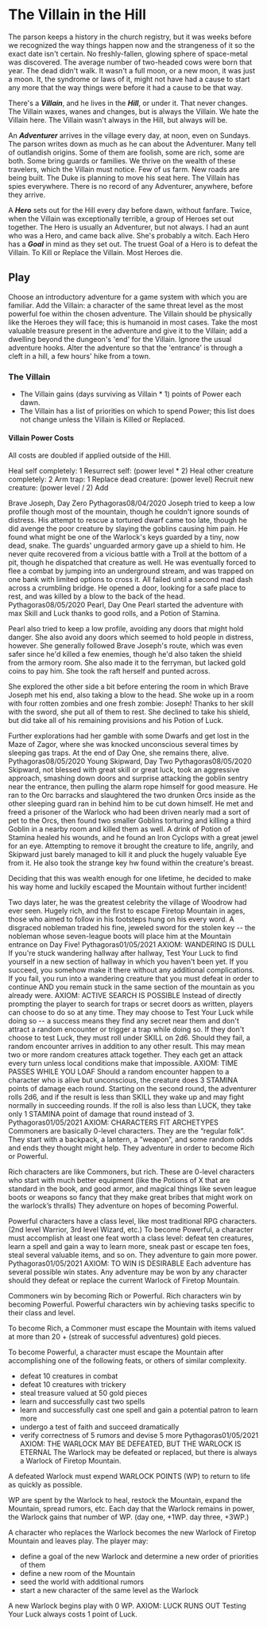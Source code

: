 # The Villain in the Hill

The parson keeps a history in the church registry, but it was weeks before we
recognized the way things happen now and the strangeness of it so the exact date
isn't certain. No freshly-fallen, glowing sphere of space-metal was discovered.
The average number of two-headed cows were born that year. The dead didn't walk.
It wasn't a full moon, or a new moon, it was just a moon. It, the syndrome or
laws of it, might not have had a cause to start any more that the way things
were before it had a cause to be that way.

There's a _**Villain**_, and he lives in the _**Hill**_, or under it. That never
changes. The Villain waxes, wanes and changes, but is always the Villain. We
hate the Villain here. The Villain wasn't always in the Hill, but always will
be.

An _**Adventurer**_ arrives in the village every day, at noon, even on Sundays.
The parson writes down as much as he can about the Adventurer. Many tell of
outlandish origins. Some of them are foolish, some are rich, some are both. Some
bring guards or families. We thrive on the wealth of these travelers, which the
Villain must notice. Few of us farm. New roads are being built. The Duke is
planning to move his seat here. The Villain has spies everywhere. There is no
record of any Adventurer, anywhere, before they arrive.

A _**Hero**_ sets out for the Hill every day before dawn, without fanfare.
Twice, when the Villain was exceptionally terrible, a group of Heroes set out
together. The Hero is usually an Adventurer, but not always. I had an aunt who
was a Hero, and came back alive. She's probably a witch. Each Hero has a
_**Goal**_ in mind as they set out. The truest Goal of a Hero is to defeat the
Villain. To Kill or Replace the Villain. Most Heroes die.

## Play

Choose an introductory adventure for a game system with which you are familiar.
Add the Villain: a character of the same threat level as the most powerful foe
within the chosen adventure. The Villain should be physically like the Heroes
they will face; this is humanoid in most cases. Take the most valuable treasure
present in the adventure and give it to the Villain; add a dwelling beyond the
dungeon's 'end' for the Villain. Ignore the usual adventure hooks. Alter the
adventure so that the 'entrance' is through a cleft in a hill, a few hours' hike
from a town.

### The Villain

- The Villain gains (days surviving as Villain \* 1) points of Power each dawn.
- The Villain has a list of priorities on which to spend Power; this list does
  not change unless the Villain is Killed or Replaced.

#### Villain Power Costs

All costs are doubled if applied outside of the Hill.

Heal self completely: 1 Resurrect self: (power level \* 2) Heal other creature
completely: 2 Arm trap: 1 Replace dead creature: (power level) Recruit new
creature: (power level / 2) Add

Brave Joseph, Day Zero Pythagoras08/04/2020 Joseph tried to keep a low profile
though most of the mountain, though he couldn't ignore sounds of distress. His
attempt to rescue a tortured dwarf came too late, though he did avenge the poor
creature by slaying the goblins causing him pain. He found what might be one of
the Warlock's keys guarded by a tiny, now dead, snake. The guards' unguarded
armory gave up a shield to him. He never quite recovered from a vicious battle
with a Troll at the bottom of a pit, though he dispatched that creature as well.
He was eventually forced to flee a combat by jumping into an underground stream,
and was trapped on one bank with limited options to cross it. All failed until a
second mad dash across a crumbling bridge. He opened a door, looking for a safe
place to rest, and was killed by a blow to the back of the head.
Pythagoras08/05/2020 Pearl, Day One Pearl started the adventure with max Skill
and Luck thanks to good rolls, and a Potion of Stamina.

Pearl also tried to keep a low profile, avoiding any doors that might hold
danger. She also avoid any doors which seemed to hold people in distress,
however. She generally followed Brave Joseph's route, which was even safer since
he'd killed a few enemies, though he'd also taken the shield from the armory
room. She also made it to the ferryman, but lacked gold coins to pay him. She
took the raft herself and punted across.

She explored the other side a bit before entering the room in which Brave Joseph
met his end, also taking a blow to the head. She woke up in a room with four
rotten zombies and one fresh zombie: Joseph! Thanks to her skill with the sword,
she put all of them to rest. She declined to take his shield, but did take all
of his remaining provisions and his Potion of Luck.

Further explorations had her gamble with some Dwarfs and get lost in the Maze of
Zagor, where she was knocked unconscious several times by sleeping gas traps. At
the end of Day One, she remains there, alive. Pythagoras08/05/2020 Young
Skipward, Day Two Pythagoras08/05/2020 Skipward, not blessed with great skill or
great luck, took an aggressive approach, smashing down doors and surprise
attacking the goblin sentry near the entrance, then pulling the alarm rope
himself for good measure. He ran to the Orc barracks and slaughtered the two
drunken Orcs inside as the other sleeping guard ran in behind him to be cut down
himself. He met and freed a prisoner of the Warlock who had been driven nearly
mad a sort of pet to the Orcs, then found two smaller Goblins torturing and
killing a third Goblin in a nearby room and killed them as well. A drink of
Potion of Stamina healed his wounds, and he found an Iron Cyclops with a great
jewel for an eye. Attempting to remove it brought the creature to life, angrily,
and Skipward just barely managed to kill it and pluck the hugely valuable Eye
from it. He also took the strange key hw found within the creature's breast.

Deciding that this was wealth enough for one lifetime, he decided to make his
way home and luckily escaped the Mountain without further incident!

Two days later, he was the greatest celebrity the village of Woodrow had ever
seen. Hugely rich, and the first to escape Firetop Mountain in ages, those who
aimed to follow in his footsteps hung on his every word. A disgraced nobleman
traded his fine, jeweled sword for the stolen key -- the nobleman whose
seven-league boots will place him at the Mountain entrance on Day Five!
Pythagoras01/05/2021 AXIOM: WANDERING IS DULL If you're stuck wandering hallway
after hallway, Test Your Luck to find yourself in a new section of hallway in
which you haven't been yet. If you succeed, you somehow make it there without
any additional complications. If you fail, you run into a wandering creature
that you must defeat in order to continue AND you remain stuck in the same
section of the mountain as you already were. AXIOM: ACTIVE SEARCH IS POSSIBLE
Instead of directly prompting the player to search for traps or secret doors as
written, players can choose to do so at any time. They may choose to Test Your
Luck while doing so -- a success means they find any secret near them and don't
attract a random encounter or trigger a trap while doing so. If they don't
choose to test Luck, they must roll under SKILL on 2d6. Should they fail, a
random encounter arrives in addition to any other result. This may mean two or
more random creatures attack together. They each get an attack every turn unless
local conditions make that impossible. AXIOM: TIME PASSES WHILE YOU LOAF Should
a random encounter happen to a character who is alive but unconscious, the
creature does 3 STAMINA points of damage each round. Starting on the second
round, the adventurer rolls 2d6, and if the result is less than SKILL they wake
up and may fight normally in succeeding rounds. If the roll is also less than
LUCK, they take only 1 STAMINA point of damage that round instead of 3.
Pythagoras01/05/2021 AXIOM: CHARACTERS FIT ARCHETYPES Commoners are basically
0-level characters. They are the “regular folk”. They start with a backpack, a
lantern, a “weapon”, and some random odds and ends they thought might help. They
adventure in order to become Rich or Powerful.

Rich characters are like Commoners, but rich. These are 0-level characters who
start with much better equipment (like the Potions of X that are standard in the
book, and good armor, and magical things like seven league boots or weapons so
fancy that they make great bribes that might work on the warlock’s thralls) They
adventure on hopes of becoming Powerful.

Powerful characters have a class level, like most traditional RPG characters.
(2nd level Warrior, 3rd level Wizard, etc.) To become Powerful, a character must
accomplish at least one feat worth a class level: defeat ten creatures, learn a
spell and gain a way to learn more, sneak past or escape ten foes, steal several
valuable items, and so on. They adventure to gain more power.
Pythagoras01/05/2021 AXIOM: TO WIN IS DESIRABLE Each adventure has several
possible win states. Any adventure may be won by any character should they
defeat or replace the current Warlock of Firetop Mountain.

Commoners win by becoming Rich or Powerful. Rich characters win by becoming
Powerful. Powerful characters win by achieving tasks specific to their class and
level.

To become Rich, a Commoner must escape the Mountain with items valued at more
than 20 + (streak of successful adventures) gold pieces.

To become Powerful, a character must escape the Mountain after accomplishing one
of the following feats, or others of similar complexity.

- defeat 10 creatures in combat
- defeat 10 creatures with trickery
- steal treasure valued at 50 gold pieces
- learn and successfully cast two spells
- learn and successfully cast one spell and gain a potential patron to learn
  more
- undergo a test of faith and succeed dramatically
- verify correctness of 5 rumors and devise 5 more Pythagoras01/05/2021 AXIOM:
  THE WARLOCK MAY BE DEFEATED, BUT THE WARLOCK IS ETERNAL The Warlock may be
  defeated or replaced, but there is always a Warlock of Firetop Mountain.

A defeated Warlock must expend WARLOCK POINTS (WP) to return to life as quickly
as possible.

WP are spent by the Warlock to heal, restock the Mountain, expand the Mountain,
spread rumors, etc. Each day that the Warlock remains in power, the Warlock
gains that number of WP. (day one, +1WP. day three, +3WP.)

A character who replaces the Warlock becomes the new Warlock of Firetop Mountain
and leaves play. The player may:

- define a goal of the new Warlock and determine a new order of priorities of
  them
- define a new room of the Mountain
- seed the world with additional rumors
- start a new character of the same level as the Warlock

A new Warlock begins play with 0 WP. AXIOM: LUCK RUNS OUT Testing Your Luck
always costs 1 point of Luck.
